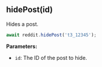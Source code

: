 ## hidePost(id)

Hides a post.

```typescript
await reddit.hidePost('t3_12345');
```

**Parameters:**

- `id`: The ID of the post to hide.
